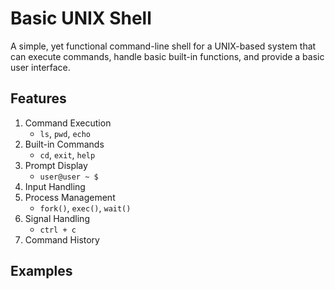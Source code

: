 # Basic UNIX Shell

A simple, yet functional command-line shell for a UNIX-based system that can execute commands, handle basic built-in functions, and provide a basic user interface.



## Features
1) Command Execution
    - `ls`, `pwd`, `echo`
2) Built-in Commands
    - `cd`, `exit`, `help`
3) Prompt Display
    - `user@user ~ $`
4) Input Handling
5) Process Management
    - `fork()`, `exec()`, `wait()`
6) Signal Handling
   - `ctrl + c`
7) Command History


## Examples

